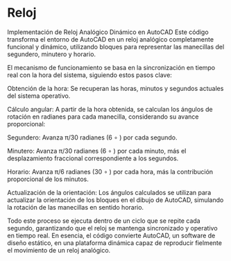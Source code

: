 # Reloj

Implementación de Reloj Analógico Dinámico en AutoCAD
Este código transforma el entorno de AutoCAD en un reloj analógico completamente funcional y dinámico, utilizando bloques para representar las manecillas del segundero, minutero y horario.

El mecanismo de funcionamiento se basa en la sincronización en tiempo real con la hora del sistema, siguiendo estos pasos clave:

Obtención de la hora: Se recuperan las horas, minutos y segundos actuales del sistema operativo.

Cálculo angular: A partir de la hora obtenida, se calculan los ángulos de rotación en radianes para cada manecilla, considerando su avance proporcional:

Segundero: Avanza π/30 radianes (6 
∘
 ) por cada segundo.

Minutero: Avanza π/30 radianes (6 
∘
 ) por cada minuto, más el desplazamiento fraccional correspondiente a los segundos.

Horario: Avanza π/6 radianes (30 
∘
 ) por cada hora, más la contribución proporcional de los minutos.

Actualización de la orientación: Los ángulos calculados se utilizan para actualizar la orientación de los bloques en el dibujo de AutoCAD, simulando la rotación de las manecillas en sentido horario.

Todo este proceso se ejecuta dentro de un ciclo que se repite cada segundo, garantizando que el reloj se mantenga sincronizado y operativo en tiempo real. En esencia, el código convierte AutoCAD, un software de diseño estático, en una plataforma dinámica capaz de reproducir fielmente el movimiento de un reloj analógico.
